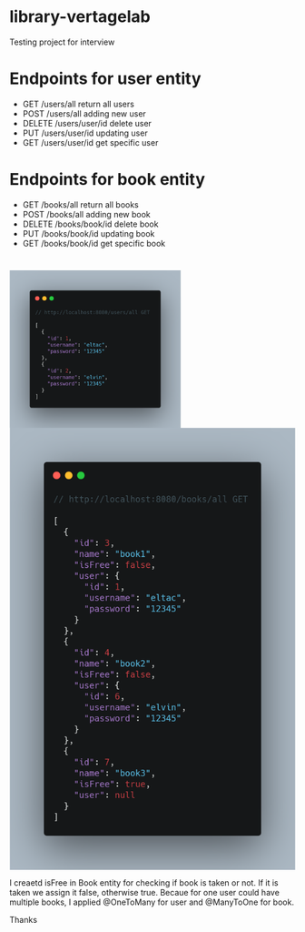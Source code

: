 # library-vertagelab
Testing project for interview

# Endpoints for user entity

- GET /users/all return all users
- POST /users/all adding new user
- DELETE /users/user/id delete user
- PUT /users/user/id updating user
- GET /users/user/id get specific user 

# Endpoints for book entity

- GET /books/all return all books
- POST /books/all adding new book
- DELETE /books/book/id delete book
- PUT /books/book/id updating book
- GET /books/book/id get specific book 

#

<img align="center" alt = "allUsers" width="60%" src="https://github.com/eltacshikhsaidov/library-vertagelab/blob/main/getUsers.png?raw=true">

<img align="center" alt = "allUsers" width="auto" src="https://github.com/eltacshikhsaidov/library-vertagelab/blob/main/getBooks.png?raw=true">

I creaetd isFree in Book entity for checking if book is taken or not. If it is taken we assign it false, otherwise true.
Becaue for one user could have multiple books, I applied @OneToMany for user and @ManyToOne for book.

Thanks
